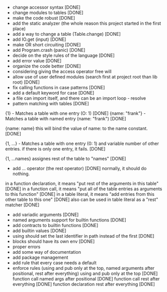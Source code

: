 - change accessor syntax [DONE]
- change modules to tables [DONE]
- make the code robust [DONE]
- add the static analyzer (the whole reason this project started in the first place)
- add a way to change a table (Table.change) [DONE]
- add IO.get (input) [DONE]
- make OR short circuiting [DONE]
- add Program.crash (panic) [DONE]
- decide on the style rules of the language [DONE]
- add error value [DONE]
- organize the code better [DONE]
- considering giving the access operator free will
- allow use of user defined modules (search first at project root than lib root) [DONE]
- fix calling functions in case patterns [DONE]
- add a default keyword for case [DONE]
- a file can import itself, and there can be an import loop - resolve
- pattern matching with tables [DONE]

{1} - Matches a table with one entry (O: 1) [DONE]
{name: "frank"} - Matches a table with named entry (name: "frank") [DONE]

{name: name}
this will bind the value of name: to the name constant. [DONE]

{1, ...} - Matches a table with one entry (0: 1) and variable number of other entries. if there is only one entry, it fails. [DONE]

{1, ...names}
assignes rest of the table to "names" [DONE]
- add ... operator (the rest operator) [DONE]
normally, it should do nothing.

in a function declaration, it means "put rest of the arguments in this table" [DONE]
in a function call, it means "put all of the table entries as arguments to this function" [DONE]
in a table literal, it means "add entries from this other table to this one" [DONE]
also can be used in table literal as a "rest" matcher [DONE]


- add variadic arguments [DONE]
- named arguments support for builtin functions [DONE]
- add contracts to builtin functions [DONE]
- add builtin values [DONE]
- using should set the last identifier in path instead of the first [DONE]
- blocks should have its  own env [DONE]
- proper errors
- add some way of documentation
- add package management
- add rule that every case needs a default
- enforce rules (using and pub only at the top, named arguments after positional, rest after everything)
using and pub only at the top [DONE]
function call named args after positional [DONE]
function call rest after everything [DONE]
function declaration rest after everything [DONE]